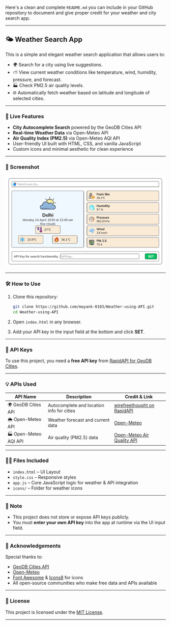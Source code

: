 Here's a clean and complete `README.md` you can include in your GitHub repository to document and give proper credit for your weather and city search app.

---

## 🌤️ Weather Search App

This is a simple and elegant weather search application that allows users to:

- 🌍 Search for a city using live suggestions.
- ⛅ View current weather conditions like temperature, wind, humidity, pressure, and forecast.
- 🏭 Check PM2.5 air quality levels.
- 🌐 Automatically fetch weather based on latitude and longitude of selected cities.

---

### 🚀 Live Features

- **City Autocomplete Search** powered by the GeoDB Cities API
- **Real-time Weather Data** via Open-Meteo API
- **Air Quality Index (PM2.5)** via Open-Meteo AQI API
- User-friendly UI built with HTML, CSS, and vanilla JavaScript
- Custom icons and minimal aesthetic for clean experience

---

### 📸 Screenshot

*<img src="screenshot.png" style="border-radius: 10px;">*

---

### 🛠️ How to Use

1. Clone this repository:
   ```bash
   git clone https://github.com/mayank-0103/Weather-using-API.git
   cd Weather-using-API
   ```

2. Open `index.html` in any browser.

3. Add your API key in the input field at the bottom and click **SET**.

---

### 🔐 API Keys

To use this project, you need a **free API key** from [RapidAPI for GeoDB Cities](https://rapidapi.com/wirefreethought/api/geodb-cities/).

---

### 💡 APIs Used

| API Name              | Description                                   | Credit & Link                                                                 |
|-----------------------|-----------------------------------------------|--------------------------------------------------------------------------------|
| 🌍 GeoDB Cities API   | Autocomplete and location info for cities     | [wirefreethought on RapidAPI](https://rapidapi.com/wirefreethought/api/geodb-cities/) |
| 🌦 Open-Meteo API     | Weather forecast and current data             | [Open-Meteo](https://open-meteo.com/en/docs)                                  |
| 🏭 Open-Meteo AQI API | Air quality (PM2.5) data                      | [Open-Meteo Air Quality API](https://open-meteo.com/en/docs/air-quality-api)  |

---

### 🧑‍💻 Files Included

- `index.html` – UI Layout
- `style.css` – Responsive styles
- `app.js` – Core JavaScript logic for weather & API integration
- `icons/` – Folder for weather icons

---

### 📌 Note

- This project does not store or expose API keys publicly.
- You must **enter your own API key** into the app at runtime via the UI input field.

---

### 🙏 Acknowledgements

Special thanks to:
- [GeoDB Cities API](https://rapidapi.com/wirefreethought/api/geodb-cities/)
- [Open-Meteo](https://open-meteo.com)
- [Font Awesome](https://fontawesome.com) & [Icons8](https://icons8.com/) for icons
- All open-source communities who make free data and APIs available

---

### 📄 License

This project is licensed under the [MIT License](LICENSE).

---